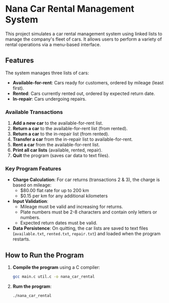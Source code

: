 # Nana Car Rental Management System

This project simulates a car rental management system using linked lists to manage the company's fleet of cars. It allows users to perform a variety of rental operations via a menu-based interface.

## Features

The system manages three lists of cars:
- **Available-for-rent**: Cars ready for customers, ordered by mileage (least first).
- **Rented**: Cars currently rented out, ordered by expected return date.
- **In-repair**: Cars undergoing repairs.

### Available Transactions
1. **Add a new car** to the available-for-rent list.
2. **Return a car** to the available-for-rent list (from rented).
3. **Return a car** to the in-repair list (from rented).
4. **Transfer a car** from the in-repair list to available-for-rent.
5. **Rent a car** from the available-for-rent list.
6. **Print all car lists** (available, rented, repair).
7. **Quit** the program (saves car data to text files).

### Key Program Features
- **Charge Calculation**: For car returns (transactions 2 & 3), the charge is based on mileage:
  - $80.00 flat rate for up to 200 km
  - $0.15 per km for any additional kilometers
- **Input Validation**:
  - Mileage must be valid and increasing for returns.
  - Plate numbers must be 2-8 characters and contain only letters or numbers.
  - Expected return dates must be valid.
- **Data Persistence**: On quitting, the car lists are saved to text files (`available.txt`, `rented.txt`, `repair.txt`) and loaded when the program restarts.

## How to Run the Program

1. **Compile the program** using a C compiler:
   ```bash
   gcc main.c util.c -o nana_car_rental
2. **Rum the program**:
   ```bash
   ./nana_car_rental
